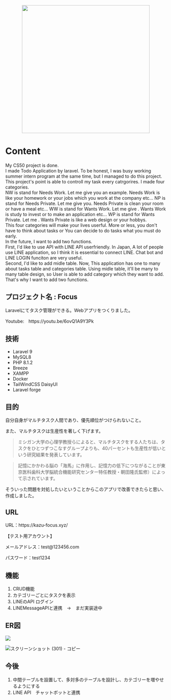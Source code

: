 <p align="center"><a href="https://laravel.com" target="_blank"><img src="https://raw.githubusercontent.com/laravel/art/master/logo-lockup/5%20SVG/2%20CMYK/1%20Full%20Color/laravel-logolockup-cmyk-red.svg" width="400"></a></p>

# Content
My CS50 project is done. <br>
I made Todo Application by laravel. To be honest, I was busy working summer intern program at the same time, but I managed to do this project.<br>
This project's point is able to controll my task every catrgorires. I made four categories.<br>
NW is stand for Needs Work. Let me give you an example. Needs Work is like your homework or your jobs which you work at the company etc... 
NP is stand for Needs Private. Let me give you. Needs Private is clean your room or have a meal etc... 
WW is stand for Wants Work. Let me give . Wants Work is study to invest or to make an application etc...
WP is stand for Wants Private. Let me . Wants Private is like a web design or your hobbys.<br>
This four categories will make your lives userful. More or less, you don't have to think about tasks or You can decide to do tasks what you must do early.<br>
In the future, I want to add two functions.<br>
First, I'd like to use API with LINE API userfriendly. In Japan, A lot of people use LINE application, so I think it is essential to connect LINE.
Chat bot and LINE LOGIN funciton are very useful.<br>
Second, I'd like to add midle table. Now, This application has one to many about tasks table and categories table.
Using midle table, it'll be many to many table design, so User is able to add category which they want to add.<br>
That's why I want to add two functions.


## プロジェクト名 : Focus

<p>Laravelにてタスク管理ができる。Webアプリをつくりました。</p>

<p>Youtube:　https://youtu.be/6ovQ1A9Y3Pk</p> 

## 技術
<ul>
    <li> Laravel 9</li>
    <li> MySQL8 </li>
    <li> PHP 8.1.2 </li>
    <li> Breeze </li>
    <li> XAMPP</li>
    <li> Docker</li>
    <li> TailWindCSS DaisyUI</li>
    <li> Laravel forge</li>
</ul>


## 目的

<p>自分自身がマルチタスク人間であり、優先順位がつけられないこと。</p>

<p>また、マルチタスクは生産性を著しく下げます。</p>

>ミシガン大学の心理学教授らによると、マルチタスクをする人たちは、タスクをひとつずつこなすグループよりも、40パーセントも生産性が低いという研究結果を発表しています。

>記憶にかかわる脳の「海馬」に作用し、記憶力の低下につながることが東京医科歯科大学脳統合機能研究センター特任教授・朝田隆氏監修）によって示されています。

<p>そういった問題を対処したいということからこのアプリで改善できたらと思い、作成しました。</p>

## URL

<p> URL：https://kazu-focus.xyz/ </p>

<p>【テスト用アカウント】</p>

<p>メールアドレス：test@123456.com </p>

<p>パスワード：test1234</p>

## 機能

<ol>
    <li>CRUD機能</li>
    <li>カテゴリーごとにタスクを表示</li>
    <li>LINEのAPI ログイン</li>
    <li>LINEMessageAPIと連携　→　まだ実装途中</li>
</ol>

## ER図

[![](https://mermaid.ink/img/pako:eNqdVMFu1DAQ_RXL57Ta7Hbbbc6IC-LEDUWK3Hh2azWxV46zsGT3kESCC0gIhPiBqodWYjkgJKoKPsYU8RnYSZck2hwoVpQo82bevPGMneFQUMAeBvmAkZkksc99jsxKE5AJWq329kSGFEnOEuQhH7s_r691_kmXF7q80cVXnb_-ff7q14fP1lj80MU3XWx08U4Xhc7PfVyThUTBTEgGfYzGrwq-0uVLXXzR5aWlzq9uN991_lHnF7sJtryNyFXWTmJ5df6-ejauIXJtRDsmq3_sOmEzxhViFD181FgXRIanRCJOYrBsfwsub27fvtkKaHtCTFjUmBWLIVEknqMaCRYg2ZQBDYjaDZ6TJHkmJO1BpFgwCnIXiRiHgPWESIghPgEZKHEGvE9SKMHsVldKg6Zz2kHX9afu2T_vXCi4At5Tq0mi0qSbuHo1Jpu_MtMUgi5kM9oediq3xrv-LzvA_5bcRSlE0LMhrYm71zzdX56vWgK3IrCDY5Bmtqg5wJUAH6tT03sf2wNAYUrSSNlRta4kVeLJkofYUzIFB9eEd6cee1MSJcYKlCkhH9eXQnU3OHhO-FMhGh_zj70MP8fe8WjfPZgMj4aH48F4MjwYOXiJPdcd7Q_sOjweDI8m4_Fo7eAXFYO7_gNGN5CQ?type=png)](https://mermaid-js.github.io/mermaid-live-editor/edit#pako:eNqdVMFu1DAQ_RXL57Ta7Hbbbc6IC-LEDUWK3Hh2azWxV46zsGT3kESCC0gIhPiBqodWYjkgJKoKPsYU8RnYSZck2hwoVpQo82bevPGMneFQUMAeBvmAkZkksc99jsxKE5AJWq329kSGFEnOEuQhH7s_r691_kmXF7q80cVXnb_-ff7q14fP1lj80MU3XWx08U4Xhc7PfVyThUTBTEgGfYzGrwq-0uVLXXzR5aWlzq9uN991_lHnF7sJtryNyFXWTmJ5df6-ejauIXJtRDsmq3_sOmEzxhViFD181FgXRIanRCJOYrBsfwsub27fvtkKaHtCTFjUmBWLIVEknqMaCRYg2ZQBDYjaDZ6TJHkmJO1BpFgwCnIXiRiHgPWESIghPgEZKHEGvE9SKMHsVldKg6Zz2kHX9afu2T_vXCi4At5Tq0mi0qSbuHo1Jpu_MtMUgi5kM9oediq3xrv-LzvA_5bcRSlE0LMhrYm71zzdX56vWgK3IrCDY5Bmtqg5wJUAH6tT03sf2wNAYUrSSNlRta4kVeLJkofYUzIFB9eEd6cee1MSJcYKlCkhH9eXQnU3OHhO-FMhGh_zj70MP8fe8WjfPZgMj4aH48F4MjwYOXiJPdcd7Q_sOjweDI8m4_Fo7eAXFYO7_gNGN5CQ)

![スクリーンショット (301) - コピー](https://user-images.githubusercontent.com/77597098/157237823-2fe4e4b9-4049-46d4-b1e5-53e09a0236cd.png)



## 今後
<ol>
    <li> 中間テーブルを設置して、多対多のテーブルを設計し、カテゴリーを増やせるようにする</li>
    <li> LINE API　チャットボットと連携</li>
</ol>
